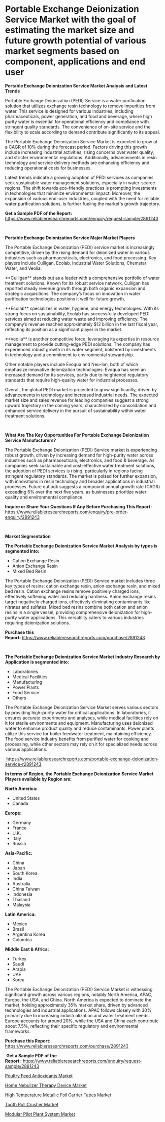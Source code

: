 <p><h1>Portable Exchange Deionization Service Market with the goal of estimating the market size and future growth potential of various market segments based on component, applications and end user</h1></p><p><strong>Portable Exchange Deionization Service Market Analysis and Latest Trends</strong></p>
<p><p>Portable Exchange Deionization (PEDI) Service is a water purification solution that utilizes exchange resin technology to remove impurities from water. This service is designed for various industries, including pharmaceuticals, power generation, and food and beverage, where high purity water is essential for operational efficiency and compliance with stringent quality standards. The convenience of on-site service and the flexibility to scale according to demand contribute significantly to its appeal.</p><p>The Portable Exchange Deionization Service Market is expected to grow at a CAGR of 10% during the forecast period. Factors driving this growth include increasing industrial activities, rising concerns over water quality, and stricter environmental regulations. Additionally, advancements in resin technology and service delivery methods are enhancing efficiency and reducing operational costs for businesses.</p><p>Latest trends indicate a growing adoption of PEDI services as companies seek sustainable water management solutions, especially in water-scarce regions. The shift towards eco-friendly practices is prompting investments in technologies that minimize environmental impact. Moreover, the expansion of various end-user industries, coupled with the need for reliable water purification solutions, is further fueling the market's growth trajectory.</p></p>
<p><strong>Get a Sample PDF of the Report:&nbsp;</strong> <a href="https://www.reliableresearchreports.com/enquiry/request-sample/2891243?utm_campaign=83&utm_medium=2&utm_source=Github&utm_content=ia&utm_term=14032025&utm_id=portable-exchange-deionization-service">https://www.reliableresearchreports.com/enquiry/request-sample/2891243</a></p>
<p>&nbsp;</p>
<p><strong>Portable Exchange Deionization Service Major Market Players</strong></p>
<p><p>The Portable Exchange Deionization (PEDI) service market is increasingly competitive, driven by the rising demand for deionized water in various industries such as pharmaceuticals, electronics, and food processing. Key players include Culligan, Ecolab, Industrial Water Solutions, Chemstar Water, and Veolia.</p><p>**Culligan** stands out as a leader with a comprehensive portfolio of water treatment solutions. Known for its robust service network, Culligan has reported steady revenue growth through both organic expansion and strategic acquisitions. The company’s focus on innovation in water purification technologies positions it well for future growth.</p><p>**Ecolab** specializes in water, hygiene, and energy technologies. With its strong focus on sustainability, Ecolab has successfully developed PEDI services aimed at reducing water waste and improving efficiency. The company’s revenue reached approximately $12 billion in the last fiscal year, reflecting its position as a significant player in the market.</p><p>**Veolia** is another competitive force, leveraging its expertise in resource management to provide cutting-edge PEDI solutions. The company has experienced robust growth in its water segment, bolstered by investments in technology and a commitment to environmental stewardship.</p><p>Other notable players include Evoqua and Neu-Ion, both of which emphasize innovative deionization technologies. Evoqua has seen an increased demand for its services, partly due to heightened regulatory standards that require high-quality water for industrial processes.</p><p>Overall, the global PEDI market is projected to grow significantly, driven by advancements in technology and increased industrial needs. The expected market size and sales revenue for leading companies suggest a strong upward trajectory in the coming years, characterized by consolidation and enhanced service delivery in the pursuit of sustainability within water treatment solutions.</p></p>
<p>&nbsp;</p>
<p><strong>What Are The Key Opportunities For Portable Exchange Deionization Service Manufacturers?</strong></p>
<p><p>The Portable Exchange Deionization (PEDI) Service market is experiencing robust growth, driven by increasing demand for high-purity water across industries such as pharmaceuticals, electronics, and food & beverage. As companies seek sustainable and cost-effective water treatment solutions, the adoption of PEDI services is rising, particularly in regions facing stringent regulatory standards. The market is poised for further expansion, with innovations in resin technology and broader applications in industrial processes. Future outlook suggests a compound annual growth rate (CAGR) exceeding 6% over the next five years, as businesses prioritize water quality and environmental compliance.</p></p>
<p><strong>Inquire or Share Your Questions If Any Before Purchasing This Report:</strong> <a href="https://www.reliableresearchreports.com/enquiry/pre-order-enquiry/2891243?utm_campaign=83&utm_medium=2&utm_source=Github&utm_content=ia&utm_term=14032025&utm_id=portable-exchange-deionization-service">https://www.reliableresearchreports.com/enquiry/pre-order-enquiry/2891243</a></p>
<p>&nbsp;</p>
<p><strong>Market Segmentation</strong></p>
<p><strong>The Portable Exchange Deionization Service Market Analysis by types is segmented into:</strong></p>
<p><ul><li> Cation Exchange Resin</li><li>Anion Exchange Resin</li><li>Mixed Bed Resin </li></ul></p>
<p><p>The Portable Exchange Deionization (PEDI) Service market includes three key types of resins: cation exchange resin, anion exchange resin, and mixed bed resin. Cation exchange resins remove positively charged ions, effectively softening water and reducing hardness. Anion exchange resins target negatively charged ions, effectively eliminating contaminants like nitrates and sulfates. Mixed bed resins combine both cation and anion resins in a single vessel, providing comprehensive deionization for high-purity water applications. This versatility caters to various industries requiring deionization solutions.</p></p>
<p><strong>Purchase this Report:&nbsp;</strong><a href="https://www.reliableresearchreports.com/purchase/2891243?utm_campaign=83&utm_medium=2&utm_source=Github&utm_content=ia&utm_term=14032025&utm_id=portable-exchange-deionization-service">https://www.reliableresearchreports.com/purchase/2891243</a></p>
<p>&nbsp;</p>
<p><strong>The Portable Exchange Deionization Service Market Industry Research by Application is segmented into:</strong></p>
<p><ul><li> Laboratories</li><li>Medical Facilities</li><li>Manufacturing</li><li>Power Plants</li><li>Food Service</li><li>Others </li></ul></p>
<p><p>The Portable Exchange Deionization Service Market serves various sectors by providing high-purity water for critical applications. In laboratories, it ensures accurate experiments and analyses, while medical facilities rely on it for sterile environments and equipment. Manufacturing uses deionized water to enhance product quality and reduce contaminants. Power plants utilize this service for boiler feedwater treatment, maintaining efficiency. The food service industry benefits from purified water for cooking and processing, while other sectors may rely on it for specialized needs across various applications.</p></p>
<p><a href="https://www.reliableresearchreports.com/portable-exchange-deionization-service-r2891243?utm_campaign=83&utm_medium=2&utm_source=Github&utm_content=ia&utm_term=14032025&utm_id=portable-exchange-deionization-service">&nbsp;https://www.reliableresearchreports.com/portable-exchange-deionization-service-r2891243</a></p>
<p><strong>In terms of Region, the Portable Exchange Deionization Service Market Players available by Region are:</strong></p>
<p>
    <p> <strong> North America: </strong>
        <ul>
            <li>United States</li>
            <li>Canada</li>
        </ul>
        </p> 
    <p> <strong> Europe: </strong>
        <ul>
            <li>Germany</li>
            <li>France</li>
            <li>U.K.</li>
            <li>Italy</li>
            <li>Russia</li>
        </ul>
        </p> 
    <p> <strong> Asia-Pacific: </strong>
        <ul>
            <li>China</li>
            <li>Japan</li>
            <li>South Korea</li>
            <li>India</li>
            <li>Australia</li>
            <li>China Taiwan</li>
            <li>Indonesia</li>
            <li>Thailand</li>
            <li>Malaysia</li>
        </ul>
        </p> 
    <p> <strong> Latin America: </strong>
        <ul>
            <li>Mexico</li>
            <li>Brazil</li>
            <li>Argentina Korea</li>
            <li>Colombia</li>
        </ul>
        </p> 
    <p> <strong> Middle East & Africa: </strong>
        <ul>
            <li>Turkey</li>
            <li>Saudi</li>
            <li>Arabia</li>
            <li>UAE</li>
            <li>Korea</li>
        </ul>
    </p>
    </p>
<p><p>The Portable Exchange Deionization (PEDI) Service Market is witnessing significant growth across various regions, notably North America, APAC, Europe, the USA, and China. North America is expected to dominate the market, holding approximately 35% market share, driven by advanced technologies and industrial applications. APAC follows closely with 30%, primarily due to increasing industrialization and water treatment needs. Europe accounts for around 20%, while the USA and China each contribute about 7.5%, reflecting their specific regulatory and environmental frameworks.</p></p>
<p><strong>Purchase this Report: </strong><a href="https://www.reliableresearchreports.com/purchase/2891243?utm_campaign=83&utm_medium=2&utm_source=Github&utm_content=ia&utm_term=14032025&utm_id=portable-exchange-deionization-service">https://www.reliableresearchreports.com/purchase/2891243</a></p>
<p>&nbsp;<strong>Get a Sample PDF of the Report:&nbsp;&nbsp;</strong><a href="https://www.reliableresearchreports.com/enquiry/request-sample/2891243?utm_campaign=83&utm_medium=2&utm_source=Github&utm_content=ia&utm_term=14032025&utm_id=portable-exchange-deionization-service">https://www.reliableresearchreports.com/enquiry/request-sample/2891243</a></p>
<p><strong></strong></p>
<p><p><a href="https://github.com/nontoengolo/Market-Research-Report-List-1/blob/main/poultry-feed-antioxidants-market.md?utm_campaign=83&utm_medium=2&utm_source=Github&utm_content=ia&utm_term=14032025&utm_id=portable-exchange-deionization-service">Poultry Feed Antioxidants Market</a></p><p><a href="https://github.com/mateyappiazo/Market-Research-Report-List-1/blob/main/home-nebulizer-therapy-device-market.md?utm_campaign=83&utm_medium=2&utm_source=Github&utm_content=ia&utm_term=14032025&utm_id=portable-exchange-deionization-service">Home Nebulizer Therapy Device Market</a></p><p><a href="https://github.com/gunbybeahmg1/Market-Research-Report-List-1/blob/main/high-temperature-metallic-foil-carrier-tapes-market.md?utm_campaign=83&utm_medium=2&utm_source=Github&utm_content=ia&utm_term=14032025&utm_id=portable-exchange-deionization-service">High Temperature Metallic Foil Carrier Tapes Market</a></p><p><a href="https://github.com/shefikagbons/Market-Research-Report-List-1/blob/main/tooth-roll-crusher-market.md?utm_campaign=83&utm_medium=2&utm_source=Github&utm_content=ia&utm_term=14032025&utm_id=portable-exchange-deionization-service">Tooth Roll Crusher Market</a></p><p><a href="https://github.com/signallaikun/Market-Research-Report-List-1/blob/main/modular-pilot-plant-system-market.md?utm_campaign=83&utm_medium=2&utm_source=Github&utm_content=ia&utm_term=14032025&utm_id=portable-exchange-deionization-service">Modular Pilot Plant System Market</a></p></p>